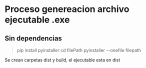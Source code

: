 # Proceso genereacion archivo ejecutable .exe

## Sin dependencias
> pip install pyinstaller
> cd filePath
> pyinstaller --onefile filepath

Se crean carpetas dist y build, el ejecutable esta en dist

